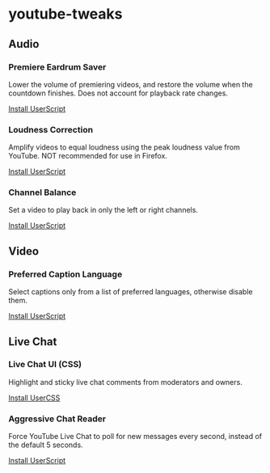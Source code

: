 # youtube-tweaks

## Audio

### Premiere Eardrum Saver
Lower the volume of premiering videos, and restore the volume when the countdown finishes. Does not account for playback rate changes.

[Install UserScript](https://raw.githubusercontent.com/nattofriends/youtube-tweaks/master/yt-premiere-eardrum-saver.user.js)

### Loudness Correction
Amplify videos to equal loudness using the peak loudness value from YouTube. NOT recommended for use in Firefox.

[Install UserScript](https://raw.githubusercontent.com/nattofriends/youtube-tweaks/master/yt-loudness-correction.user.js)

### Channel Balance
Set a video to play back in only the left or right channels.

[Install UserScript](https://raw.githubusercontent.com/nattofriends/youtube-tweaks/master/yt-channel-balance.user.js)

## Video

### Preferred Caption Language
Select captions only from a list of preferred languages, otherwise disable them.

[Install UserScript](https://raw.githubusercontent.com/nattofriends/youtube-tweaks/master/yt-preferred-caption-language.user.js)

## Live Chat

### Live Chat UI (CSS)
Highlight and sticky live chat comments from moderators and owners.

[Install UserCSS](https://raw.githubusercontent.com/nattofriends/youtube-tweaks/master/yt-live-chat-css.user.css)

### Aggressive Chat Reader
Force YouTube Live Chat to poll for new messages every second, instead of the default 5 seconds.

[Install UserScript](https://raw.githubusercontent.com/nattofriends/youtube-tweaks/master/yt-aggressive-chat-reader.user.js)
